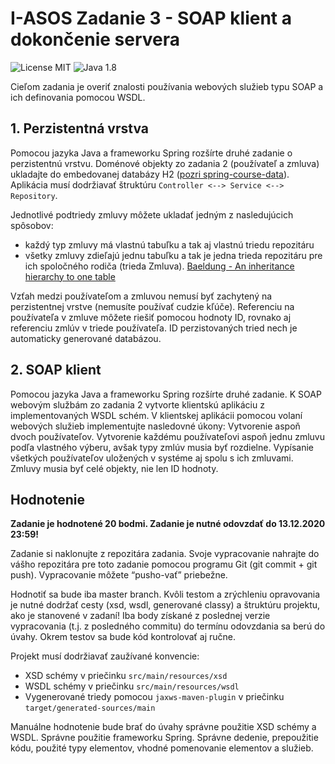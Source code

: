 # I-ASOS Zadanie 3 - SOAP klient a dokončenie servera
![License MIT](https://img.shields.io/badge/License-MIT-green)
![Java 1.8](https://img.shields.io/badge/Java-1.8-blue)

Cieľom zadania je overiť znalosti používania webových služieb typu SOAP a ich definovania pomocou WSDL.

## 1. Perzistentná vrstva
Pomocou jazyka Java a frameworku Spring rozšírte druhé zadanie o perzistentnú vrstvu. 
Doménové objekty zo zadania 2 (používateľ a zmluva) ukladajte do embedovanej databázy H2 ([pozri spring-course-data](https://github.com/Interes-Group/spring-course-data/tree/h2)). 
Aplikácia musí dodržiavať štruktúru `Controller <--> Service <--> Repository`.

Jednotlivé podtriedy zmluvy môžete ukladať jedným z nasledujúcich spôsobov:
 - každý typ zmluvy má vlastnú tabuľku a tak aj vlastnú triedu repozitáru
 - všetky zmluvy zdieľajú jednu tabuľku a tak je jedna trieda repozitáru pre ich spoločného rodiča (trieda Zmluva).
   [Baeldung - An inheritance hierarchy to one table](https://www.baeldung.com/hibernate-tips-how-to-map-an-inheritance-hierarchy-to-one-table)

Vzťah medzi používateľom a zmluvou nemusí byť zachytený na perzistentnej vrstve (nemusíte používať cudzie kľúče). Referenciu na používateľa v zmluve môžete riešiť pomocou hodnoty ID, rovnako aj referenciu zmlúv v triede používateľa. ID perzistovaných tried nech je automaticky generované databázou. 

## 2. SOAP klient
Pomocou jazyka Java a frameworku Spring rozšírte druhé zadanie. K SOAP webovým službám zo zadania 2 vytvorte klientskú aplikáciu z implementovaných WSDL schém. V klientskej aplikácii pomocou volaní webových služieb implementujte nasledovné úkony:
Vytvorenie aspoň dvoch používateľov.
Vytvorenie každému používateľovi aspoň jednu zmluvu podľa vlastného výberu, avšak typy zmlúv musia byť rozdielne.
Vypísanie všetkých používateľov uložených v systéme aj spolu s ich zmluvami. Zmluvy musia byť celé objekty, nie len ID hodnoty.

## Hodnotenie
**Zadanie je hodnotené 20 bodmi. Zadanie je nutné odovzdať do 13.12.2020 23:59!**

Zadanie si naklonujte z repozitára zadania. Svoje vypracovanie nahrajte do vášho repozitára pre toto zadanie pomocou programu Git (git commit + git push). Vypracovanie môžete “pusho-vať” priebežne.

Hodnotiť sa bude iba master branch. Kvôli testom a zrýchleniu opravovania je nutné dodržať cesty (xsd, wsdl, generované classy) a štruktúru projektu, ako je stanovené v zadaní! Iba body získané z poslednej verzie vypracovania (t.j. z posledného commitu) do termínu odovzdania sa berú do úvahy. Okrem testov sa bude kód kontrolovať aj ručne.

Projekt musí dodržiavať zaužívané konvencie:
 - XSD schémy v priečinku `src/main/resources/xsd`
 - WSDL schémy v priečinku `src/main/resources/wsdl`
 - Vygenerované triedy pomocou `jaxws-maven-plugin` v priečinku `target/generated-sources/main`

Manuálne hodnotenie bude brať do úvahy správne použitie XSD schémy a WSDL. Správne použitie frameworku Spring. Správne dedenie, prepoužitie kódu, použité typy elementov, vhodné pomenovanie elementov a služieb.
